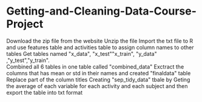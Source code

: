 # Getting-and-Cleaning-Data-Course-Project
Download the zip file from the website
Unzip the file
Import the txt file to R and use features table and activities table to assign column names to other tables
Get tables named "x_data", "x_test""x_train", "y_data" ,"y_test","y_train".      
Combined all 6 tables in one table called "combined_data"
Exctract the columns that has mean or std in their names and created "finaldata" table
Replace part of the column titles
Creating "sep_tidy_data" tbale by Geting the average of each variable for each activity and each subject and then export the table into txt format
